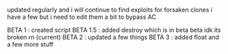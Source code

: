 updated regularly and i will continue to find exploits for forsaken clones
i have a few but i need to edit them a bit to bypass AC

BETA 1 : created script
BETA 1.5 : added destroy which is in beta beta idk its broken rn
(current) BETA 2 : updated a few things
BETA 3 : added float and a few more stuff
